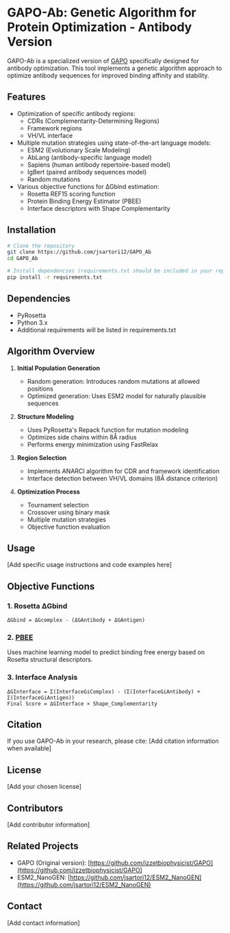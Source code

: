 # GAPO-Ab: Genetic Algorithm for Protein Optimization - Antibody Version

GAPO-Ab is a specialized version of [GAPO](https://github.com/izzetbiophysicist/GAPO) specifically designed for antibody optimization. This tool implements a genetic algorithm approach to optimize antibody sequences for improved binding affinity and stability.

## Features

- Optimization of specific antibody regions:
  - CDRs (Complementarity-Determining Regions)
  - Framework regions
  - VH/VL interface
- Multiple mutation strategies using state-of-the-art language models:
  - ESM2 (Evolutionary Scale Modeling)
  - AbLang (antibody-specific language model)
  - Sapiens (human antibody repertoire-based model)
  - IgBert (paired antibody sequences model)
  - Random mutations
- Various objective functions for ΔGbind estimation:
  - Rosetta REF15 scoring function
  - Protein Binding Energy Estimator (PBEE)
  - Interface descriptors with Shape Complementarity

## Installation

```bash
# Clone the repository
git clone https://github.com/jsartori12/GAPO_Ab
cd GAPO_Ab

# Install dependencies (requirements.txt should be included in your repository)
pip install -r requirements.txt
```

## Dependencies

- PyRosetta
- Python 3.x
- Additional requirements will be listed in requirements.txt

## Algorithm Overview

1. **Initial Population Generation**
   - Random generation: Introduces random mutations at allowed positions
   - Optimized generation: Uses ESM2 model for naturally plausible sequences

2. **Structure Modeling**
   - Uses PyRosetta's Repack function for mutation modeling
   - Optimizes side chains within 8Å radius
   - Performs energy minimization using FastRelax

3. **Region Selection**
   - Implements ANARCI algorithm for CDR and framework identification
   - Interface detection between VH/VL domains (8Å distance criterion)

4. **Optimization Process**
   - Tournament selection
   - Crossover using binary mask
   - Multiple mutation strategies
   - Objective function evaluation

## Usage

[Add specific usage instructions and code examples here]

## Objective Functions

### 1. Rosetta ΔGbind
```
ΔGbind = ΔGcomplex - (ΔGAntibody + ΔGAntigen)
```

### 2. [PBEE](https://github.com/chavesejf/pbee)
Uses machine learning model to predict binding free energy based on Rosetta structural descriptors.

### 3. Interface Analysis
```
ΔGInterface = Σ(InterfaceGiComplex) - (Σ(InterfaceGiAntibody) + Σ(InterfaceGiAntigen))
Final Score = ΔGInterface × Shape_Complementarity
```

## Citation

If you use GAPO-Ab in your research, please cite:
[Add citation information when available]

## License

[Add your chosen license]

## Contributors

[Add contributor information]

## Related Projects

- GAPO (Original version): [https://github.com/izzetbiophysicist/GAPO](https://github.com/izzetbiophysicist/GAPO)
- ESM2_NanoGEN: [https://github.com/jsartori12/ESM2_NanoGEN](https://github.com/jsartori12/ESM2_NanoGEN)

## Contact

[Add contact information]

